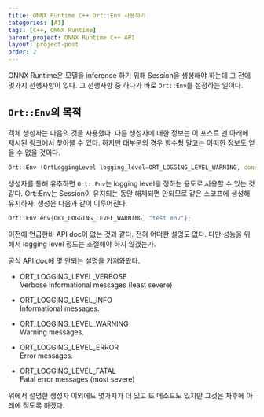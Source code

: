 ```yaml
---
title: ONNX Runtime C++ Ort::Env 사용하기
categories: [AI]
tags: [C++, ONNX Runtime]
parent_project: ONNX Runtime C++ API
layout: project-post
order: 2
---
```


ONNX Runtime은 모델을 inference 하기 위해 Session을 생성해야 하는데 그 전에 몇가지 선행사항이 있다.
그 선행사항 중 하나가 바로 ```Ort::Env```를 설정하는 일이다.

```Ort::Env```의 목적
-----------------------

객체 생성자는 다음의 것을 사용했다.
다른 생성자에 대한 정보는 이 포스트 멘 아래에 제시된 링크에서 찾아볼 수 있다.
하지만 대부분의 경우 함수형 말고는 어떠한 정보도 얻을 수 없을 것이다.

```c++
Ort::Env (OrtLoggingLevel logging_level=ORT_LOGGING_LEVEL_WARNING, const char *logid="");
```

생성자를 통해 유추하면 ```Ort::Env```는 logging level을 정하는 용도로 사용할 수 있는 것 같다.
Ort::Env는 Session이 유지되는 동안 해제되면 안되므로 같은 스코프에 생성해 유지하자.
생성은 다음과 같이 이루어진다.
```c++
Ort::Env env{ORT_LOGGING_LEVEL_WARNING, "test env"};
```

이전에 언급한바 API doc이 없는 것과 같다.
전혀 어떠한 설명도 없다.
다만 성능을 위해서 logging level 정도는 조절해야 하지 않겠는가.

공식 API doc에 몇 안되는 설명을 가져와봤다.

- ORT_LOGGING_LEVEL_VERBOSE  
  Verbose informational messages (least severe)

- ORT_LOGGING_LEVEL_INFO  
  Informational messages.

- ORT_LOGGING_LEVEL_WARNING  
  Warning messages.

- ORT_LOGGING_LEVEL_ERROR  
  Error messages.

- ORT_LOGGING_LEVEL_FATAL  
  Fatal error messages (most severe)


위에서 설명한 생성자 이외에도 몇가지가 더 있고 또 메소드도 있지만 그것은 차후에 아래에 적도록 하겠다.
